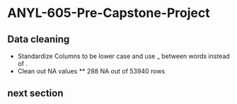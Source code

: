 # ANYL-605-Pre-Capstone-Project


## Data cleaning

* Standardize Columns to be lower case and use _ between words instead of .
* Clean out NA values
** 288 NA out of 53940 rows


## next section

